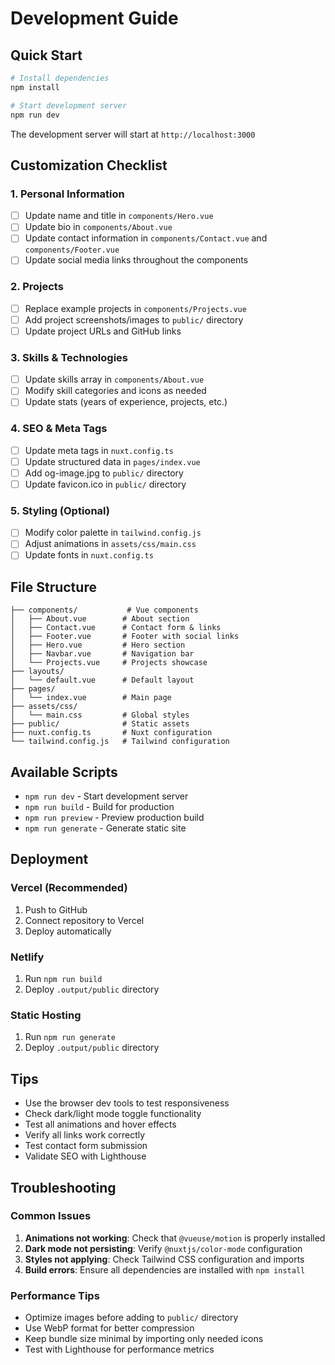 # Development Guide

## Quick Start

```bash
# Install dependencies
npm install

# Start development server
npm run dev
```

The development server will start at `http://localhost:3000`

## Customization Checklist

### 1. Personal Information
- [ ] Update name and title in `components/Hero.vue`
- [ ] Update bio in `components/About.vue`
- [ ] Update contact information in `components/Contact.vue` and `components/Footer.vue`
- [ ] Update social media links throughout the components

### 2. Projects
- [ ] Replace example projects in `components/Projects.vue`
- [ ] Add project screenshots/images to `public/` directory
- [ ] Update project URLs and GitHub links

### 3. Skills & Technologies
- [ ] Update skills array in `components/About.vue`
- [ ] Modify skill categories and icons as needed
- [ ] Update stats (years of experience, projects, etc.)

### 4. SEO & Meta Tags
- [ ] Update meta tags in `nuxt.config.ts`
- [ ] Update structured data in `pages/index.vue`
- [ ] Add og-image.jpg to `public/` directory
- [ ] Update favicon.ico in `public/` directory

### 5. Styling (Optional)
- [ ] Modify color palette in `tailwind.config.js`
- [ ] Adjust animations in `assets/css/main.css`
- [ ] Update fonts in `nuxt.config.ts`

## File Structure

```
├── components/           # Vue components
│   ├── About.vue        # About section
│   ├── Contact.vue      # Contact form & links
│   ├── Footer.vue       # Footer with social links
│   ├── Hero.vue         # Hero section
│   ├── Navbar.vue       # Navigation bar
│   └── Projects.vue     # Projects showcase
├── layouts/
│   └── default.vue      # Default layout
├── pages/
│   └── index.vue        # Main page
├── assets/css/
│   └── main.css         # Global styles
├── public/              # Static assets
├── nuxt.config.ts       # Nuxt configuration
└── tailwind.config.js   # Tailwind configuration
```

## Available Scripts

- `npm run dev` - Start development server
- `npm run build` - Build for production
- `npm run preview` - Preview production build
- `npm run generate` - Generate static site

## Deployment

### Vercel (Recommended)
1. Push to GitHub
2. Connect repository to Vercel
3. Deploy automatically

### Netlify
1. Run `npm run build`
2. Deploy `.output/public` directory

### Static Hosting
1. Run `npm run generate`
2. Deploy `.output/public` directory

## Tips

- Use the browser dev tools to test responsiveness
- Check dark/light mode toggle functionality
- Test all animations and hover effects
- Verify all links work correctly
- Test contact form submission
- Validate SEO with Lighthouse

## Troubleshooting

### Common Issues

1. **Animations not working**: Check that `@vueuse/motion` is properly installed
2. **Dark mode not persisting**: Verify `@nuxtjs/color-mode` configuration
3. **Styles not applying**: Check Tailwind CSS configuration and imports
4. **Build errors**: Ensure all dependencies are installed with `npm install`

### Performance Tips

- Optimize images before adding to `public/` directory
- Use WebP format for better compression
- Keep bundle size minimal by importing only needed icons
- Test with Lighthouse for performance metrics